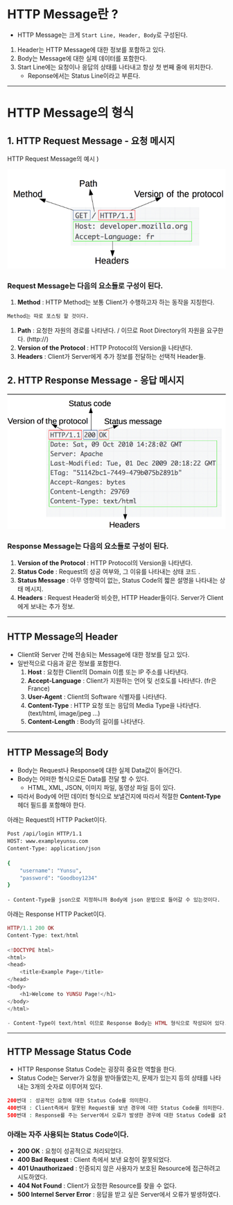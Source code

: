 # HTTP Message란 ?

- HTTP Message는 크게 `Start Line, Header, Body`로 구성된다.
1. Header는 HTTP Message에 대한 정보를 포함하고 있다.
2. Body는 Message에 대한 실제 데이터를 포함한다. 
3. Start Line에는 요청이나 응답의 상태를 나타내고 항상 첫 번째 줄에 위치한다.
    - Reponse에서는 Status Line이라고 부른다.

---

# HTTP Message의 형식

## 1. HTTP Request Message - 요청 메시지

HTTP Request Message의 예시 )

<img src="./Image/Web6.png" alt="Alt123" width="600">

### Request Message는 다음의 요소들로 구성이 된다.

1. **Method** : HTTP Method는 보통 Client가 수행하고자 하는 동작을 지칭한다. 

```markdown
Method는 따로 포스팅 할 것이다.
```

1. **Path** : 요청한 자원의 경로를 나타낸다. / 이므로 Root Directory의 자원을 요구한다. (http://)
2. **Version of the Protocol** : HTTP Protocol의 Version을 나타낸다.
3. **Headers** : Client가 Server에게 추가 정보를 전달하는 선택적 Header들.

## 2. HTTP Response Message - 응답 메시지

<img src="./Image/Web7.png" alt="Alt123" width="600">


### Response Message는 다음의 요소들로 구성이 된다.

1. **Version of the Protocol** : HTTP Protocol의 Version을 나타낸다. 
2. **Status Code** : Request의 성공 여부와, 그 이유를 나타내는 상태 코드 .
3. **Status Message** : 아무 영향력이 없는, Status Code의 짧은 설명을 나타내는 상태 메시지.
4. **Headers** : Request Header와 비슷한, HTTP Header들이다. Server가 Client에게 보내는 추가 정보.

---

## HTTP Message의 Header

- Client와 Server 간에 전송되는 Message에 대한 정보를 담고 있다.
- 일반적으로 다음과 같은 정보를 포함한다.
    1. **Host** : 요청한 Client의 Domain 이름 또는 IP 주소를 나타낸다.
    2. **Accept-Language** : Client가 지원하는 언어 및 선호도를 나타낸다. (fr은 France)
    3. **User-Agent** : Client의 Software 식별자를 나타낸다.
    4. **Content-Type** : HTTP 요청 또는 응답의 Media Type을 나타낸다. (text/html, image/jpeg …)
    5. **Content-Length** : Body의 길이를 나타낸다.

---

## HTTP Message의 Body

- Body는 Request나 Response에 대한 실제 Data값이 들어간다.
- Body는 어떠한 형식으로든 Data를 전달 할 수 있다.
    - HTML, XML, JSON, 이미지 파일, 동영상 파일 등이 있다.
- 따라서 Body에 어떤 데이터 형식으로 보낼건지에 따라서 적절한 **Content-Type** 헤더 필드를 포함해야 한다.

아래는 Request의 HTTP Packet이다. 

```bash
Post /api/login HTTP/1.1      
HOST: www.exampleyunsu.com       
Content-Type: application/json 
																			//헤더와 본문을 구분하는 빈줄이 있습니다.
{
    "username": "Yunsu",
    "password": "Goodboy1234"
}

- Content-Type을 json으로 지정하니까 Body에 json 문법으로 들어갈 수 있는것이다.
```

아래는 Response HTTP Packet이다. 

```php
HTTP/1.1 200 OK
Content-Type: text/html

<!DOCTYPE html>
<html>
<head>
    <title>Example Page</title>
</head>
<body>
    <h1>Welcome to YUNSU Page!</h1>
</body>
</html>

- Content-Type이 text/html 이므로 Response Body는 HTML 형식으로 작성되어 있다.
```

---

## HTTP Message Status Code

- HTTP Response Status Code는 굉장히 중요한 역할을 한다.
- Status Code는 Server가 요청을 받아들였는지, 문제가 있는지 등의 상태를 나타내는 3개의 숫자로 이루어져 있다.

```php
200번대 : 성공적인 요청에 대한 Status Code를 의미한다.
400번대 : Client측에서 잘못된 Request를 보낸 경우에 대한 Status Code를 의미한다.
500번대 : Response를 주는 Server에서 오류가 발생한 경우에 대한 Status Code를 요청한다. 
```

### 아래는 자주 사용되는 Status Code이다.

- **200 OK** : 요청이 성공적으로 처리되었다.
- **400 Bad Request** : Client 측에서 보낸 요청이 잘못되었다.
- **401 Unauthorizaed** : 인증되지 않은 사용자가 보호된 Resource에 접근하려고 시도하였다.
- **404 Not Found** : Client가 요청한 Resource를 찾을 수 없다.
- **500 Internel Server Error** : 응답을 받고 싶은 Server에서 오류가 발생하였다.